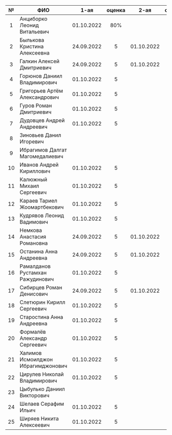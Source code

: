 | №     | ФИО                                | 1-ая       | оценка | 2-ая       | оценка | 3-ая       | оценка | карма |
| :---: | ---------------------------------- | :--------: | :----: | :--------: | :----: | :--------: | :---:  | :---: |
| 1     | Анциборко Леонид Витальевич        | 01.10.2022 | 80%    |            |        | 9          |        |       |
| 2     | Былькова Кристина Алексеевна       | 24.09.2022 | 5      | 01.10.2022 | 5      | 01.10.2022 | 5      | 0.3   |
| 3     | Галкин Алексей Дмитриевич          | 24.09.2022 | 5      | 01.10.2022 | 5      | 34         |        |       |
| 4     | Горюнов Даниил Владимирович        | 01.10.2022 | 5      |            |        | 28         |        |       |
| 5     | Григорьев Артём Александрович      | 01.10.2022 | 5      |            |        | 10         |        |       |
| 6     | Гуров Роман Дмитриевич             | 01.10.2022 | 5      |            |        | 14         |        | 0.2   |
| 7     | Дудовцев Андрей Андреевич          | 01.10.2022 | 5      |            |        | 40         |        |       |
| 8     | Зиновьев Данил Игоревич            |            |        |            |        | 4          |        |       |
| 9     | Ибрагимов Далгат Магомедалиевич    |            |        |            |        | 35         |        |       |
| 10    | Иванов Андрей Кириллович           | 01.10.2022 | 5      |            |        | 6          |        |       |
| 11    | Калюжный Михаил Сергеевич          | 01.10.2022 | 5      |            |        | 01.10.2022 | 5      |       |
| 12    | Караев Тариел Жоомартбекович       | 01.10.2022 | 5      |            |        | 01.10.2022 | 5      |       |
| 13    | Кудрявов Леонид Вадимович          | 01.10.2022 | 5      |            |        | 30         |        |       |
| 14    | Немкова Анастасия Романовна        | 24.09.2022 | 5      | 01.10.2022 | 5      | 46         | 80%    |       |
| 15    | Останина Анна Андреевна            | 24.09.2022 | 5      | 01.10.2022 | 5      | 24         |        |       |
| 16    | Рамалданов Рустамхан Ражудинович   | 01.10.2022 | 5      |            |        | 01.10.2022 | 5      |       |
| 17    | Сибирцев Роман Денисович           | 24.09.2022 | 5      | 01.10.2022 | 5      | 31         |        |       |
| 18    | Слетюрин Кирилл Сергеевич          | 01.10.2022 | 5      |            |        | 25         |        |       |
| 19    | Старостина Анна Андреевна          | 01.10.2022 | 5      |            |        | 15         |        |       |
| 20    | Формалёв Александр Сергеевич       | 01.10.2022 | 5      |            |        | 44         |        |       |
| 21    | Халимов Исмоилджон Ибрагимджонович | 01.10.2022 | 5      |            |        | 8          |        |       |
| 22    | Цирулев Николай Владимирович       | 01.10.2022 | 5      |            |        | 32         |        |       |
| 23    | Цыбулько Даниил Викторович         |            |        |            |        | 43         |        |       |
| 24    | Шелаев Серафим Ильич               | 01.10.2022 | 5      |            |        | 51         |        |       |
| 25    | Ширяев Никита Алексеевич           | 01.10.2022 | 5      |            |        | 41         |        |       |
